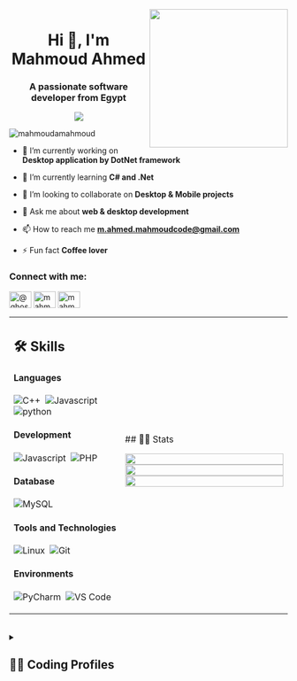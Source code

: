 <img width="250" align="right" src="https://c.tenor.com/_DOBjnGspYAAAAAM/code-coding.gif">
<h1 align="center">Hi 👋, I'm Mahmoud Ahmed</h1>
<h3 align="center">A passionate software developer from Egypt</h3>
<p align="center"><a href="https://github.com/DenverCoder1/readme-typing-svg">
<img src="https://readme-typing-svg.herokuapp.com/?lines=Software%20Engineer;Always%20learning%20new%20things&font=Fira%20Code&center=true&width=440&height=45&color=f75c7e&vCenter=true&size=22"></a>
</p> 
<p align="left"><img src="https://komarev.com/ghpvc/?username=mahmoudamahmoud&label=Profile%20views&color=0e75b6&style=flat" alt="mahmoudamahmoud"/></p>

- 🔭 I’m currently working on **Desktop application by DotNet framework**

- 🌱 I’m currently learning **C# and .Net**

- 👯 I’m looking to collaborate on **Desktop & Mobile projects**

- 💬 Ask me about **web & desktop development**

- 📫 How to reach me **m.ahmed.mahmoudcode@gmail.com**
  
- ⚡ Fun fact **Coffee lover**
<h3 align="left">Connect with me:</h3>
<p align="left">
<a href="https://twitter.com/@ghostmcode" target="blank"><img align="center" src="https://raw.githubusercontent.com/rahuldkjain/github-profile-readme-generator/master/src/images/icons/Social/twitter.svg" alt="@ghostmcode" height="30" width="40" /></a>
<a href="https://linkedin.com/in/mahmoud ahmed" target="blank"><img align="center" src="https://raw.githubusercontent.com/rahuldkjain/github-profile-readme-generator/master/src/images/icons/Social/linked-in-alt.svg" alt="mahmoud ahmed" height="30" width="40" /></a>
<a href="https://fb.com/mahmoud ahmed" target="blank"><img align="center" src="https://raw.githubusercontent.com/rahuldkjain/github-profile-readme-generator/master/src/images/icons/Social/facebook.svg" alt="mahmoud ahmed" height="30" width="40" /></a>
</p>
<table width="100%" >
 <tr>
    <td width="40%">
     
## 🛠️ Skills
#### Languages
![C++](https://img.shields.io/badge/-C++-05122A?style=flat&logo=C%2B%2B&logoColor=00599C)&nbsp;
![Javascript](https://img.shields.io/badge/-javascript-05122A?style=flat&logo=javascript)&nbsp;
![python](https://img.shields.io/badge/python-276DC3?style=flat&logo=python&logoColor=blue&color=0B2C4A)&nbsp;
#### Development
![Javascript](https://img.shields.io/badge/JavaScript-F7DF1E?style=flat&logo=javascript&logoColor=black)&nbsp;
![PHP](https://img.shields.io/badge/PHP-777BB4?style=flat&logo=php&logoColor=white)&nbsp; 
#### Database
![MySQL](https://img.shields.io/badge/MySQL-00000F?style=flat&logo=mysql&logoColor=white)&nbsp;
#### Tools and Technologies
![Linux](https://img.shields.io/badge/Linux-05122A?style=flat&logo=linux&logoColor=white)&nbsp;
![Git](https://img.shields.io/badge/-Git-05122A?style=flat&logo=git)&nbsp;
#### Environments
![PyCharm](https://img.shields.io/badge/PyCharm-000000.svg?&style=flate&logo=PyCharm&logoColor=white)&nbsp;
![VS Code](https://img.shields.io/badge/Visual_Studio_Code-0078D4?style=flat&logo=visual%20studio%20code&logoColor=white)&nbsp;
</td>
    <td>
## 📄📜 Stats
<p align="center">
  <img width="100%" src="https://github-readme-stats.vercel.app/api?username=MahmoudAMahmoud&theme=algolia&show_icons=true&bg_color=transparent&title_color=navy&text_color=black" />
 </br>
  <img width="100%" src="https://github-readme-streak-stats.herokuapp.com/?user=MahmoudAMahmoud"/>
 </br>
  <img width="100%" src="https://github-readme-stats.vercel.app/api/top-langs/?username=MahmoudAMahmoud&exclude_repo=Portfolio,HomePal&langs_count=7&layout=compact&bg_color=transparent" />
</p>   
  </td>
 </tr>
</table>
<br />
<details>
  <summary><h2> 📌🏴  Coding Profiles </h2></summary>
</br>
</br>
<a href="https://www.codechef.com/users/medoelmatry8" ><img style="height:25px; margin:10%; position: absolute;float: left;" src = "https://img.shields.io/static/v1?message=Code%20Chef&logo=CodeChef&labelColor=brown&color=brown&logoColor=white&label=%20&style=plastic"/></a> &nbsp;
<a href="https://codeforces.com/profile/Mahmoud.A.M" ><img style="height:26px" src = "https://img.shields.io/static/v1?message=Codeforces&logo=Codeforces&labelColor=red&color=red&logoColor=yellow&label=%20&style=plastic"/> </a>&nbsp;
<a href="https://leetcode.com/MahmoudAMahmoud/" ><img style="height:25px" src = "https://img.shields.io/static/v1?message=Leet%20Code&logo=LeetCode&labelColor=05122A&color=05122A&logoColor=FFA116&label=%20&style=plastic"/></a>&nbsp;
<a href="https://www.hackerrank.com/arthurmorgan?hr_r=1" ><img style="height:25px" src = "https://img.shields.io/static/v1?message=HackerRank&logo=HackerRank&labelColor=black&color=black&logoColor=00EA64&label=%20&style=flat"/>  </a>&nbsp;
<a href="https://www.codewars.com/users/MahmoudAMahmoud" ><img style="height:25px" src = "https://img.shields.io/static/v1?message=codewars&logo=Codewars&labelColor=black&color=black&logoColor=00EA64&label=%20&style=flat"/>  </a>&nbsp;
</details>
</br>

